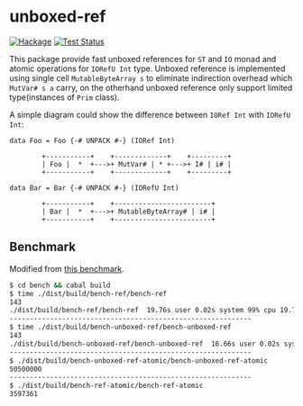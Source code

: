 unboxed-ref
===========

[![Hackage](https://img.shields.io/hackage/v/unboxed-ref.svg?style=flat)](http://hackage.haskell.org/package/unboxed-ref)
[![Test Status](https://img.shields.io/travis/winterland1989/unboxed-ref.svg)](https://travis-ci.org/winterland1989/unboxed-ref)

This package provide fast unboxed references for `ST` and `IO` monad and atomic operations for `IORefU Int` type. Unboxed reference is implemented using single cell `MutableByteArray s` to eliminate indirection overhead which `MutVar# s a` carry, on the otherhand unboxed reference only support limited type(instances of `Prim` class).

A simple diagram could show the difference between `IORef Int` with `IORefU Int`:

```
data Foo = Foo {-# UNPACK #-} (IORef Int)

        +-----------+    +-------------+    +---------+
        | Foo |  *  +--->+ MutVar# | * +--->+ I# | i# |
        +-----------+    +-------------+    +---------+

data Bar = Bar {-# UNPACK #-} (IORefU Int)

        +-----------+    +------------------------+
        | Bar |  *  +--->+ MutableByteArray# | i# |
        +-----------+    +------------------------+
```

Benchmark
---------

Modified from [this benchmark](https://marcotmarcot.wordpress.com/2010/03/13/performance-of-ioref/).

```bash
$ cd bench && cabal build
$ time ./dist/build/bench-ref/bench-ref
143
./dist/build/bench-ref/bench-ref  19.76s user 0.02s system 99% cpu 19.785 total
------------------------------------------------------------
$ time ./dist/build/bench-unboxed-ref/bench-unboxed-ref
143
./dist/build/bench-unboxed-ref/bench-unboxed-ref  16.66s user 0.02s system 99% cpu 16.694 total
------------------------------------------------------------
$ ./dist/build/bench-unboxed-ref-atomic/bench-unboxed-ref-atomic
50500000
------------------------------------------------------------
$ ./dist/build/bench-ref-atomic/bench-ref-atomic
3597361
```
